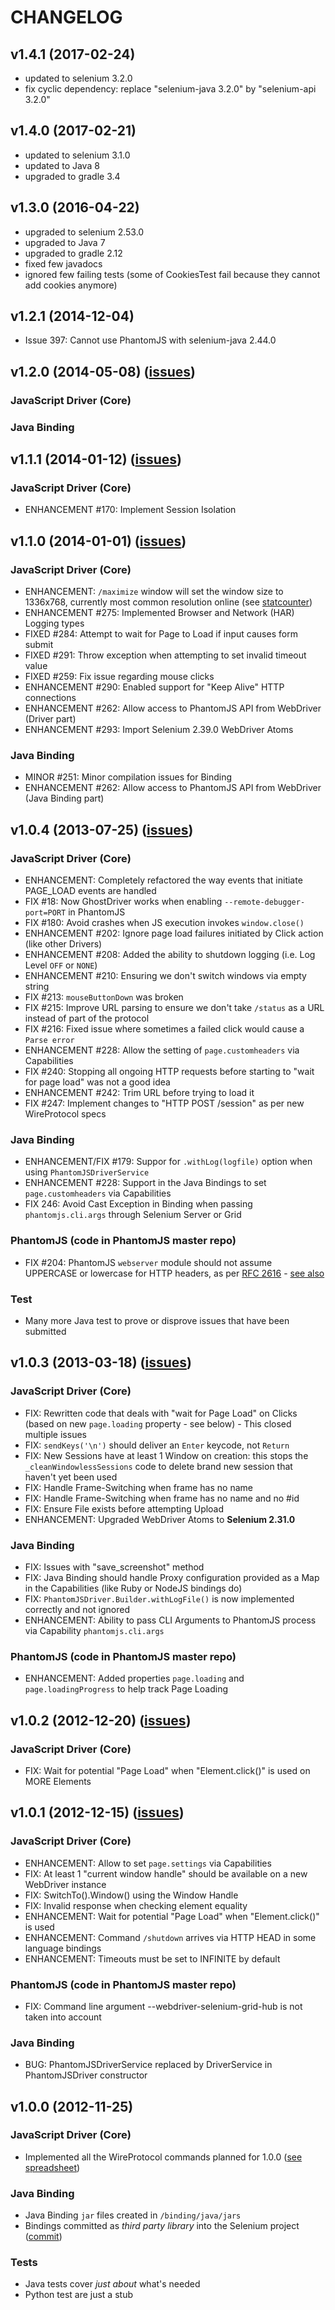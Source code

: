 # CHANGELOG

## v1.4.1 (2017-02-24)
* updated to selenium 3.2.0
* fix cyclic dependency: replace "selenium-java 3.2.0" by "selenium-api 3.2.0"

## v1.4.0 (2017-02-21)
* updated to selenium 3.1.0
* updated to Java 8
* upgraded to gradle 3.4

## v1.3.0 (2016-04-22)
* upgraded to selenium 2.53.0
* upgraded to Java 7
* upgraded to gradle 2.12
* fixed few javadocs
* ignored few failing tests (some of CookiesTest fail because they cannot add cookies anymore) 

## v1.2.1 (2014-12-04)
* Issue 397: Cannot use PhantomJS with selenium-java 2.44.0

## v1.2.0 (2014-05-08) ([issues](https://github.com/detro/ghostdriver/issues?labels=1.2.0&state=closed))

### JavaScript Driver (Core)

### Java Binding

## v1.1.1 (2014-01-12) ([issues](https://github.com/detro/ghostdriver/issues?labels=1.1.1&state=closed))

### JavaScript Driver (Core)
* ENHANCEMENT #170: Implement Session Isolation

## v1.1.0 (2014-01-01) ([issues](https://github.com/detro/ghostdriver/issues?labels=1.1.0&state=closed))

### JavaScript Driver (Core)
* ENHANCEMENT: `/maximize` window will set the window size to 1336x768,
currently most common resolution online (see [statcounter](http://gs.statcounter.com/#resolution-ww-monthly-201307-201312))
* ENHANCEMENT #275: Implemented Browser and Network (HAR) Logging types
* FIXED #284: Attempt to wait for Page to Load if input causes form submit
* FIXED #291: Throw exception when attempting to set invalid timeout value
* FIXED #259: Fix issue regarding mouse clicks
* ENHANCEMENT #290: Enabled support for "Keep Alive" HTTP connections
* ENHANCEMENT #262: Allow access to PhantomJS API from WebDriver (Driver part)
* ENHANCEMENT #293: Import Selenium 2.39.0 WebDriver Atoms

### Java Binding
* MINOR #251: Minor compilation issues for Binding
* ENHANCEMENT #262: Allow access to PhantomJS API from WebDriver (Java Binding part)

## v1.0.4 (2013-07-25) ([issues](https://github.com/detro/ghostdriver/issues?labels=1.0.4&state=closed))

### JavaScript Driver (Core)
* ENHANCEMENT: Completely refactored the way events that initiate PAGE_LOAD events are handled
* FIX #18: Now GhostDriver works when enabling `--remote-debugger-port=PORT` in PhantomJS
* FIX #180: Avoid crashes when JS execution invokes `window.close()`
* ENHANCEMENT #202: Ignore page load failures initiated by Click action (like other Drivers)
* ENHANCEMENT #208: Added the ability to shutdown logging (i.e. Log Level `OFF` or `NONE`)
* ENHANCEMENT #210: Ensuring we don't switch windows via empty string
* FIX #213: `mouseButtonDown` was broken
* FIX #215: Improve URL parsing to ensure we don't take `/status` as a URL instead of part of the protocol
* FIX #216: Fixed issue where sometimes a failed click would cause a `Parse error`
* ENHANCEMENT #228: Allow the setting of `page.customheaders` via Capabilities
* FIX #240: Stopping all ongoing HTTP requests before starting to "wait for page load" was not a good idea
* ENHANCEMENT #242: Trim URL before trying to load it
* FIX #247: Implement changes to "HTTP POST /session" as per new WireProtocol specs

### Java Binding
* ENHANCEMENT/FIX #179: Suppor for `.withLog(logfile)` option when using `PhantomJSDriverService`
* ENHANCEMENT #228: Support in the Java Bindings to set `page.customheaders` via Capabilities
* FIX 246: Avoid Cast Exception in Binding when passing `phantomjs.cli.args` through Selenium Server or Grid

### PhantomJS (code in PhantomJS master repo)
* FIX #204: PhantomJS `webserver` module should not assume UPPERCASE or lowercase for HTTP headers, as per [RFC 2616](http://www.ietf.org/rfc/rfc2616.txt) - [see also](https://github.com/ariya/phantomjs/issues/11421)

### Test
* Many more Java test to prove or disprove issues that have been submitted

## v1.0.3 (2013-03-18) ([issues](https://github.com/detro/ghostdriver/issues?labels=1.0.3&state=closed))

### JavaScript Driver (Core)
* FIX: Rewritten code that deals with "wait for Page Load" on Clicks (based on new `page.loading` property - see below) - This closed multiple issues
* FIX: `sendKeys('\n')` should deliver an `Enter` keycode, not `Return`
* FIX: New Sessions have at least 1 Window on creation: this stops the `_cleanWindowlessSessions` code to delete brand new session that haven't yet been used
* FIX: Handle Frame-Switching when frame has no name
* FIX: Handle Frame-Switching when frame has no name and no #id
* FIX: Ensure File exists before attempting Upload
* ENHANCEMENT: Upgraded WebDriver Atoms to **Selenium 2.31.0**

### Java Binding
* FIX: Issues with "save_screenshot" method
* FIX: Java Binding should handle Proxy configuration provided as a Map in the Capabilities (like Ruby or NodeJS bindings do)
* FIX: `PhantomJSDriver.Builder.withLogFile()` is now implemented correctly and not ignored
* ENHANCEMENT: Ability to pass CLI Arguments to PhantomJS process via Capability `phantomjs.cli.args`

### PhantomJS (code in PhantomJS master repo)
* ENHANCEMENT: Added properties `page.loading` and `page.loadingProgress` to help track Page Loading


## v1.0.2 (2012-12-20) ([issues](https://github.com/detro/ghostdriver/issues?labels=1.0.2&state=closed))

### JavaScript Driver (Core)
* FIX: Wait for potential "Page Load" when "Element.click()" is used on MORE Elements


## v1.0.1 (2012-12-15) ([issues](https://github.com/detro/ghostdriver/issues?labels=1.0.1&state=closed))

### JavaScript Driver (Core)
* ENHANCEMENT: Allow to set `page.settings` via Capabilities
* FIX: At least 1 "current window handle" should be available on a new WebDriver instance
* FIX: SwitchTo().Window() using the Window Handle
* FIX: Invalid response when checking element equality
* ENHANCEMENT: Wait for potential "Page Load" when "Element.click()" is used
* ENHANCEMENT: Command `/shutdown` arrives via HTTP HEAD in some language bindings
* ENHANCEMENT: Timeouts must be set to INFINITE by default

### PhantomJS (code in PhantomJS master repo)
* FIX: Command line argument --webdriver-selenium-grid-hub is not taken into account

### Java Binding
* BUG: PhantomJSDriverService replaced by DriverService in PhantomJSDriver constructor


## v1.0.0 (2012-11-25)
### JavaScript Driver (Core)
* Implemented all the WireProtocol commands planned for 1.0.0 ([see spreadsheet](https://docs.google.com/spreadsheet/ccc?key=0Am63grtxc7bDdGNqX1ZPX2VoZlE2ZHZhd09lNDkzbkE))

### Java Binding
* Java Binding `jar` files created in `/binding/java/jars`
* Bindings committed as _third party library_ into the Selenium project ([commit](https://code.google.com/p/selenium/source/detail?r=18187))

### Tests
* Java tests cover _just about_ what's needed
* Python test are just a stub

